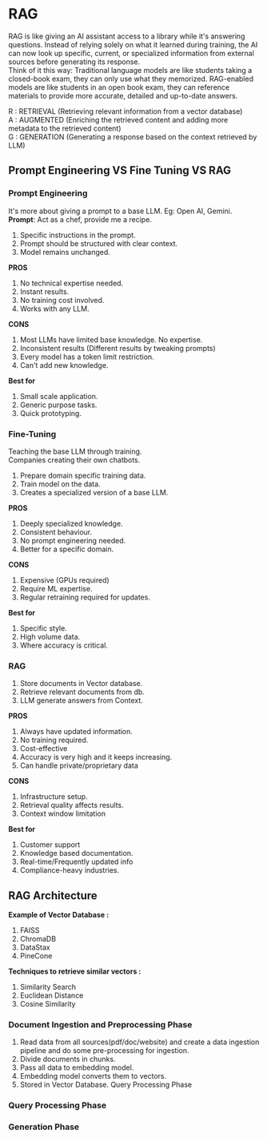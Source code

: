 # RAG

RAG is like giving an AI assistant access to a library while it's answering questions. Instead of relying solely on what it learned during training, the AI can now look up specific, current, or specialized information from external sources before generating its response.  
Think of it this way: Traditional language models are like students taking a closed-book exam, they can only use what they memorized. RAG-enabled models are like students in an open book exam, they can reference materials to provide more accurate, detailed and up-to-date answers.

R : RETRIEVAL (Retrieving relevant information from a vector database)  
A : AUGMENTED (Enriching the retrieved content and adding more metadata to the retrieved content)  
G : GENERATION (Generating a response based on the context retrieved by LLM)  

## Prompt Engineering VS Fine Tuning VS RAG

### Prompt Engineering

It's more about giving a prompt to a base LLM. Eg: Open AI, Gemini.  
**Prompt**: Act as a chef, provide me a recipe.  
1. Specific instructions in the prompt.
2. Prompt should be structured with clear context.
3. Model remains unchanged.

**PROS**
1. No technical expertise needed.
2. Instant results.
3. No training cost involved.
4. Works with any LLM.

**CONS**
1. Most LLMs have limited base knowledge. No expertise.
2. Inconsistent results (Different results by tweaking prompts)
3. Every model has a token limit restriction.
4. Can't add new knowledge.

**Best for**
1. Small scale application.
2. Generic purpose tasks.
3. Quick prototyping.


### Fine-Tuning

Teaching the base LLM through training.  
Companies creating their own chatbots.  
1. Prepare domain specific training data.
2. Train model on the data.
3. Creates a specialized version of a base LLM.

**PROS**
1. Deeply specialized knowledge.
2. Consistent behaviour.
3. No prompt engineering needed.
4. Better for a specific domain.

**CONS**
1. Expensive (GPUs required)
2. Require ML expertise.
3. Regular retraining required for updates.

**Best for**
1. Specific style.
2. High volume data.
3. Where accuracy is critical.


### RAG

1. Store documents in Vector database.
2. Retrieve relevant documents from db.
3. LLM generate answers from Context.

**PROS**
1. Always have updated information.
2. No training required.
3. Cost-effective
4. Accuracy is very high and it keeps increasing.
5. Can handle private/proprietary data

**CONS**
1. Infrastructure setup.
2. Retrieval quality affects results.
3. Context window limitation

**Best for**
1. Customer support
2. Knowledge based documentation.
3. Real-time/Frequently updated info
4. Compliance-heavy industries.


## RAG Architecture

**Example of Vector Database :**
1. FAISS
2. ChromaDB
3. DataStax
4. PineCone

**Techniques to retrieve similar vectors :**
1. Similarity Search
2. Euclidean Distance
3. Cosine Similarity

### Document Ingestion and Preprocessing Phase
1. Read data from all sources(pdf/doc/website) and create a data ingestion pipeline and do some pre-processing for ingestion.
2. Divide documents in chunks.
3. Pass all data to embedding model.
4. Embedding model converts them to vectors.
5. Stored in Vector Database. Query Processing Phase

### Query Processing Phase
### Generation Phase






























